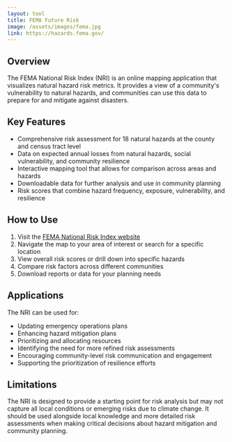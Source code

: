 ```yaml
---
layout: tool
title: FEMA Future Risk
image: /assets/images/fema.jpg
link: https://hazards.fema.gov/
---
```


## Overview

The FEMA National Risk Index (NRI) is an online mapping application that visualizes natural hazard risk metrics. It provides a view of a community's vulnerability to natural hazards, and communities can use this data to prepare for and mitigate against disasters.

## Key Features

- Comprehensive risk assessment for 18 natural hazards at the county and census tract level
- Data on expected annual losses from natural hazards, social vulnerability, and community resilience
- Interactive mapping tool that allows for comparison across areas and hazards
- Downloadable data for further analysis and use in community planning
- Risk scores that combine hazard frequency, exposure, vulnerability, and resilience

## How to Use

1. Visit the [FEMA National Risk Index website](https://hazards.fema.gov/)
2. Navigate the map to your area of interest or search for a specific location
3. View overall risk scores or drill down into specific hazards
4. Compare risk factors across different communities
5. Download reports or data for your planning needs

## Applications

The NRI can be used for:

- Updating emergency operations plans
- Enhancing hazard mitigation plans
- Prioritizing and allocating resources
- Identifying the need for more refined risk assessments
- Encouraging community-level risk communication and engagement
- Supporting the prioritization of resilience efforts

## Limitations

The NRI is designed to provide a starting point for risk analysis but may not capture all local conditions or emerging risks due to climate change. It should be used alongside local knowledge and more detailed risk assessments when making critical decisions about hazard mitigation and community planning.